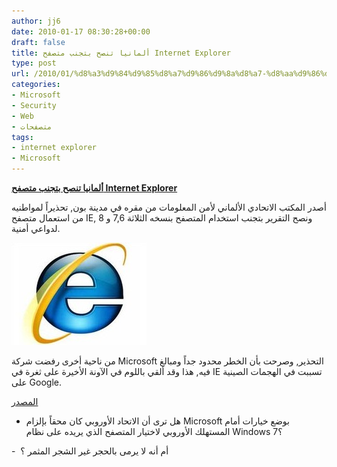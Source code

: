 ```yaml
---
author: jj6
date: 2010-01-17 08:30:28+00:00
draft: false
title: ألمانيا تنصح بتجنب متصفح Internet Explorer
type: post
url: /2010/01/%d8%a3%d9%84%d9%85%d8%a7%d9%86%d9%8a%d8%a7-%d8%aa%d9%86%d8%b5%d8%ad-%d8%a8%d8%aa%d8%ac%d9%86%d8%a8-%d9%85%d8%aa%d8%b5%d9%81%d8%ad-internet-explorer/
categories:
- Microsoft
- Security
- Web
- متصفحات
tags:
- internet explorer
- Microsoft
---
```


[**ألمانيا تنصح بتجنب متصفح Internet Explorer**](https://www.it-scoop.com/2010/01/%d8%a3%d9%84%d9%85%d8%a7%d9%86%d9%8a%d8%a7-%d8%aa%d9%86%d8%b5%d8%ad-%d8%a8%d8%aa%d8%ac%d9%86%d8%a8-%d9%85%d8%aa%d8%b5%d9%81%d8%ad-internet-explorer/)


أصدر المكتب الاتحادي الألماني لأمن المعلومات من مقره في مدينة بون, تحذيراً لمواطنيه من استعمال متصفح IE, ونصح التقرير بتجنب استخدام المتصفح بنسخه الثلاثة 7,6 و 8 لدواعي أمنية.

[![](internet-explorer-logo-e1263718235758.jpg)
](https://www.it-scoop.com/2010/01/%d8%a3%d9%84%d9%85%d8%a7%d9%86%d9%8a%d8%a7-%d8%aa%d9%86%d8%b5%d8%ad-%d8%a8%d8%aa%d8%ac%d9%86%d8%a8-%d9%85%d8%aa%d8%b5%d9%81%d8%ad-internet-explorer/)

من ناحية أخرى رفضت شركة Microsoft التحذير, وصرحت بأن الخطر محدود جداً ومبالغ فيه, هذا وقد ألقي باللوم في الآونة الأخيرة على ثغرة في IE تسببت في الهجمات الصينية على Google.

[المصدر](http://news.bbc.co.uk/2/hi/technology/8463516.stm)

- هل ترى أن الاتحاد الأوروبي كان محقاً بإلزام Microsoft بوضع خيارات أمام المستهلك الأوروبي لاختيار المتصفح الذي يريده على نظام Windows 7؟

-  أم أنه لا يرمى بالحجر غير الشجر المثمر ؟

